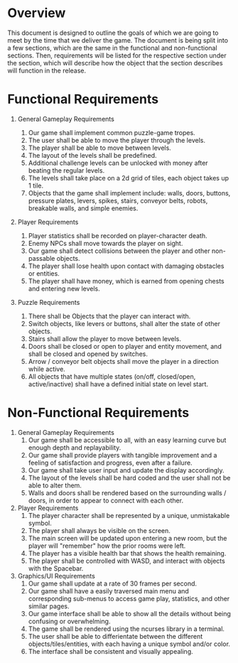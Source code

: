 # Overview

This document is designed to outline the goals of which we are going to meet by the time that we deliver the game. The document is being split into a few sections, which are the same in the functional and non-functional sections. Then, requirements will be listed for the respective section under the section, which will describe how the object that the section describes will function in the release.

# Functional Requirements

1. General Gameplay Requirements
   1. Our game shall implement common puzzle-game tropes.
   2. The user shall be able to move the player through the levels.
   3. The player shall be able to move between levels.
   4. The layout of the levels shall be predefined.
   5. Additional challenge levels can be unlocked with money after beating the regular levels.
   6. The levels shall take place on a 2d grid of tiles, each object takes up 1 tile.
   7. Objects that the game shall implement include: walls, doors, buttons, pressure plates, levers, spikes, stairs, conveyor belts, robots, breakable walls, and simple enemies.
   
2. Player Requirements
   1. Player statistics shall be recorded on player-character death.
   2. Enemy NPCs shall move towards the player on sight.
   3. Our game shall detect collisions between the player and other non-passable objects.
   4. The player shall lose health upon contact with damaging obstacles or entities.
   5. The player shall have money, which is earned from opening chests and entering new levels. 
3. Puzzle Requirements
	1. There shall be Objects that the player can interact with.
	2. Switch objects, like levers or buttons, shall alter the state of other objects.
	3. Stairs shall allow the player to move between levels.
	4. Doors shall be closed or open to player and entity movement, and shall be closed and opened by switches.
	5. Arrow / conveyor belt objects shall move the player in a direction while active.
	6. All objects that have multiple states (on/off, closed/open, active/inactive) shall have a defined initial state on level start.


# Non-Functional Requirements

1. General Gameplay Requirements
	1. Our game shall be accessible to all, with an easy learning curve but enough depth and replayability.
	2. Our game shall provide players with tangible improvement and a feeling of satisfaction and progress, even after a failure.
	3. Our game shall take user input and update the display accordingly.
	4. The layout of the levels shall be hard coded and the user shall not be able to alter them.
	5. Walls and doors shall be rendered based on the surrounding walls / doors, in order to appear to connect with each other.
2. Player Requirements
	1. The player character shall be represented by a unique, unmistakable symbol.
	2. The player shall always be visible on the screen.
	3. The main screen will be updated upon entering a new room, but the player will "remember" how the prior rooms were left.
	4. The player has a visible health bar that shows the health remaining.
	5. The player shall be controlled with WASD, and interact with objects with the Spacebar.
3. Graphics/UI Requirements
	1. Our game shall update at a rate of 30 frames per second.
	2. Our game shall have a easily traversed main menu and corresponding sub-menus to access game play, statistics, and other similar pages.
	3. Our game interface shall be able to show all the details without being confusing or overwhelming.
	4. The game shall be rendered using the ncurses library in a terminal.
	5. The user shall be able to differientate between the different objects/tiles/entities, with each having a unique symbol and/or color.
	6.  The interface shall be consistent and visually appealing.